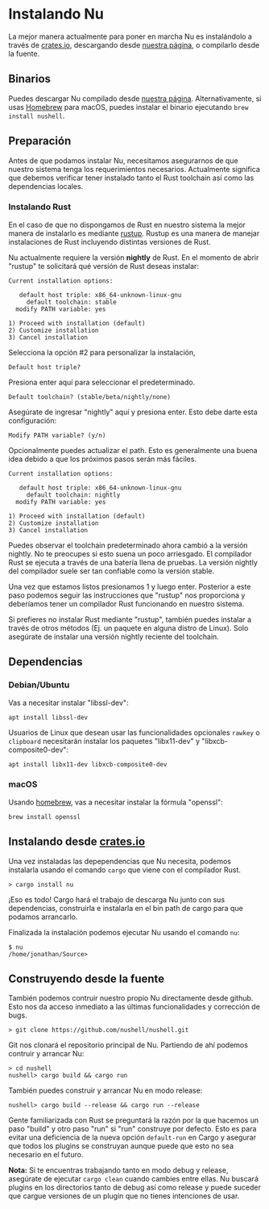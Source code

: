 # Instalando Nu

La mejor manera actualmente para poner en marcha Nu es instalándolo a través de [crates.io](https://crates.io), descargando desde [nuestra página](https://github.com/nushell/nushell/releases), o compilarlo desde la fuente.

## Binarios

Puedes descargar Nu compilado desde [nuestra página](https://github.com/nushell/nushell/releases). Alternativamente, si usas [Homebrew](https://brew.sh/) para macOS, puedes instalar el binario ejecutando `brew install nushell`.

## Preparación

Antes de que podamos instalar Nu, necesitamos asegurarnos de que nuestro sistema tenga los requerimientos necesarios. Actualmente significa que debemos verificar tener instalado tanto el Rust toolchain así como las dependencias locales.

### Instalando Rust

En el caso de que no dispongamos de Rust en nuestro sistema la mejor manera de instalarlo es mediante [rustup](https://rustup.rs/). Rustup es una manera de manejar instalaciones de Rust incluyendo distintas versiones de Rust.

Nu actualmente requiere la versión **nightly** de Rust. En el momento de abrir "rustup" te solicitará qué versión de Rust deseas instalar:

```
Current installation options:

   default host triple: x86_64-unknown-linux-gnu
     default toolchain: stable
  modify PATH variable: yes

1) Proceed with installation (default)
2) Customize installation
3) Cancel installation
```

Selecciona la opción #2 para personalizar la instalación, 

```
Default host triple?
```

Presiona enter aquí para seleccionar el predeterminado.

```
Default toolchain? (stable/beta/nightly/none)
```

Asegúrate de ingresar "nightly" aquí y presiona enter. Esto debe darte esta configuración:

```
Modify PATH variable? (y/n)
```

Opcionalmente puedes actualizar el path. Esto es generalmente una buena idea debido a que los próximos pasos serán más fáciles.


```
Current installation options:

   default host triple: x86_64-unknown-linux-gnu
     default toolchain: nightly
  modify PATH variable: yes

1) Proceed with installation (default)
2) Customize installation
3) Cancel installation
```

Puedes observar el toolchain predeterminado ahora cambió a la versión nightly. No te preocupes si esto suena un poco arriesgado. El compilador Rust se ejecuta a través de una batería llena de pruebas. La versión nightly del compilador suele ser tan confiable como la versión stable.

Una vez que estamos listos presionamos 1 y luego enter. Posterior a este paso podemos seguir las instrucciones que "rustup" nos proporciona y deberíamos tener un compilador Rust funcionando en nuestro sistema.

Si prefieres no instalar Rust mediante "rustup", también puedes instalar a través de otros métodos (Ej. un paquete en alguna distro de Linux). Solo asegúrate de instalar una versión nightly reciente del toolchain.

## Dependencias

### Debian/Ubuntu

Vas a necesitar instalar "libssl-dev":

```
apt install libssl-dev
```

Usuarios de Linux que desean usar las funcionalidades opcionales `rawkey` o `clipboard` necesitarán instalar los paquetes "libx11-dev" y "libxcb-composite0-dev":

```
apt install libx11-dev libxcb-composite0-dev 
```

### macOS

Usando [homebrew](https://brew.sh/), vas a necesitar instalar la fórmula "openssl":

```
brew install openssl
```

## Instalando desde [crates.io](https://crates.io)

Una vez instaladas las depependencias que Nu necesita, podemos instalarla usando el comando `cargo` que viene con el compilador Rust.

```
> cargo install nu
```

¡Eso es todo! Cargo hará el trabajo de descarga Nu junto con sus dependencias, construirla e instalarla en el bin path de cargo para que podamos arrancarlo.

Finalizada la instalación podemos ejecutar Nu usando el comando `nu`:

```
$ nu
/home/jonathan/Source> 
```

## Construyendo desde la fuente

También podemos contruir nuestro propio Nu directamente desde github. Esto nos da acceso inmediato a las últimas funcionalidades y corrección de bugs.

```
> git clone https://github.com/nushell/nushell.git
```

Git nos clonará el repositorio principal de Nu. Partiendo de ahí podemos contruir y arrancar Nu:

```
> cd nushell
nushell> cargo build && cargo run
```

También puedes construir y arrancar Nu en modo release:

```
nushell> cargo build --release && cargo run --release
```
Gente familiarizada con Rust se preguntará la razón por la que hacemos un paso "build" y otro paso "run" si "run" construye por defecto. Esto es para evitar una deficiencia de la nueva opción `default-run` en Cargo y asegurar que todos los plugins se construyan aunque puede que esto no sea necesario en el futuro.

**Nota:** Si te encuentras trabajando tanto en modo debug y release, asegúrate de ejecutar `cargo clean` cuando cambies entre ellas. Nu buscará plugins en los directorios tanto de debug así como release y puede suceder que cargue versiones de un plugin que no tienes intenciones de usar.